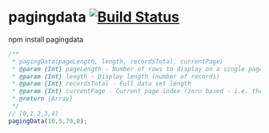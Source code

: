# pagingdata [![Build Status](https://travis-ci.org/ishanyang/pagingdata.svg?branch=master)](https://travis-ci.org/ishanyang/pagingdata)

npm install pagingdata

```JavaScript
/**
 * pagingData(pageLength, length, recordsTotal, currentPage)
 * @param {Int} pageLength - Number of rows to display on a single page
 * @param {Int} length - Display length (number of records)
 * @param {Int} recordsTotal - Full data set length
 * @param {Int} currentPage - Current page index (zero based - i.e. the first page is 0)
 * @return {Array}
 */
// [0,1,2,3,4]
pagingData(10,5,70,0);

```